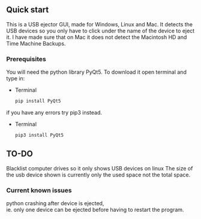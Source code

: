 
<!-- USB Ejector -->
## Quick start

This is a USB ejector GUI, made for Windows, Linux and Mac.
It detects the USB devices so you only have to click under the name of the device to eject it.
I have made sure that on Mac it does not detect the Macintosh HD and Time Machine Backups.

### Prerequisites

You will need the python library PyQt5.
To download it open terminal and type in:
* Terminal
  ```sh
  pip install PyQt5
  ```
if you have any errors try pip3 instead.
* Terminal
  ```sh
  pip3 install PyQt5
  ```

## TO-DO
Blacklist computer drives so it only shows USB devices on linux
The size of the usb device shown is currently only the used space not the total space.

### Current known issues
python crashing after device is ejected,  
ie. only one device can be ejected before having to restart the program.  
